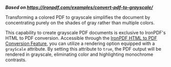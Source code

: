 ***Based on <https://ironpdf.com/examples/convert-pdf-to-grayscale/>***

Transforming a colored PDF to grayscale simplifies the document by concentrating purely on the shades of gray rather than multiple colors.

This capability to create grayscale PDF documents is exclusive to IronPDF's HTML to PDF conversion. Accessible through the [IronPDF HTML to PDF Conversion Feature](https://ironpdf.com/tutorials/html-to-pdf/), you can utilize a rendering option equipped with a `grayScale` attribute. By setting this attribute to `true`, the PDF output will be rendered in grayscale, eliminating color and highlighting monochrome contrasts.